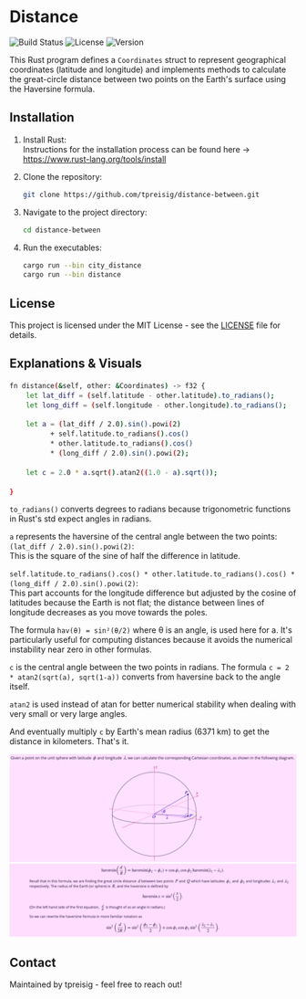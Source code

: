 # Distance

![Build Status](https://img.shields.io/badge/build-passing-brightgreen)
![License](https://img.shields.io/badge/license-MIT-blue.svg)
![Version](https://img.shields.io/badge/version-1.0.0-orange)

This Rust program defines a `Coordinates` struct to represent geographical coordinates (latitude and longitude) and implements methods to calculate the great-circle distance between two points on the Earth's surface using the Haversine formula.

## Installation

1. Install Rust:\
   Instructions for the installation process can be found here -> https://www.rust-lang.org/tools/install

2. Clone the repository:

   ```bash
   git clone https://github.com/tpreisig/distance-between.git
   ```

3. Navigate to the project directory:

   ```bash
   cd distance-between
   ```

4. Run the executables:

   ```bash
   cargo run --bin city_distance
   cargo run --bin distance
   ```

## License

This project is licensed under the MIT License - see the [LICENSE](LICENSE) file for details.

## Explanations & Visuals

```bash
fn distance(&self, other: &Coordinates) -> f32 {
    let lat_diff = (self.latitude - other.latitude).to_radians();
    let long_diff = (self.longitude - other.longitude).to_radians();

    let a = (lat_diff / 2.0).sin().powi(2) 
          + self.latitude.to_radians().cos() 
          * other.latitude.to_radians().cos() 
          * (long_diff / 2.0).sin().powi(2);
    
    let c = 2.0 * a.sqrt().atan2((1.0 - a).sqrt());

}
```

`to_radians()` converts degrees to radians because trigonometric functions in Rust's std expect angles in radians.

`a` represents the haversine of the central angle between the two points:
`(lat_diff / 2.0).sin().powi(2)`:\
This is the square of the sine of half the difference in latitude.

`self.latitude.to_radians().cos() * other.latitude.to_radians().cos() * (long_diff / 2.0).sin().powi(2)`:\
This part accounts for the longitude difference but adjusted by the cosine of latitudes because the Earth is not flat; the distance between lines of longitude decreases as you move towards the poles.

The formula `hav(θ) = sin²(θ/2)` where θ is an angle, is used here for a. It's particularly useful for computing distances because it avoids the numerical instability near zero in other formulas.

`c` is the central angle between the two points in radians. The formula `c = 2 * atan2(sqrt(a), sqrt(1-a))` converts from haversine back to the angle itself.

`atan2` is used instead of atan for better numerical stability when dealing with very small or very large angles.

And eventually multiply `c` by Earth's mean radius (6371 km) to get the distance in kilometers.
That's it.

![Screenshot](assets/haversine.png)
![Screenshot](assets/formula.png)

## Contact

Maintained by tpreisig - feel free to reach out!

